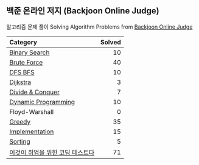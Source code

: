 ## 백준 온라인 저지 (Backjoon Online Judge)

알고리즘 문제 풀이 Solving Algorithm Problems from [Backjoon Online Judge](https://www.acmicpc.net/)

| Category | Solved |
|:---------|---------------------:|
| [Binary Search](https://github.com/wwdbsh/boj/tree/master/Binary%20Search) | 10 |
| [Brute Force](https://github.com/wwdbsh/boj/tree/master/Brute%20Force) | 40 |
| [DFS BFS](https://github.com/wwdbsh/boj/tree/master/DFS_BFS) | 10 |
| [Dijkstra](https://github.com/wwdbsh/boj/tree/master/Dijkstra) | 3 |
| [Divide & Conquer](https://github.com/wwdbsh/boj/tree/master/Divide%20and%20Conquer) | 7 |
| [Dynamic Programming](https://github.com/wwdbsh/boj/tree/master/Dynamic%20Programming) | 10 |
| Floyd-Warshall | 0 |
| [Greedy](https://github.com/wwdbsh/boj/tree/master/Greedy) | 35 |
| [Implementation](https://github.com/wwdbsh/boj/tree/master/Implementation) | 15 |
| [Sorting](https://github.com/wwdbsh/boj/tree/master/Sorting) | 5 |
| [이것이 취업을 위한 코딩 테스트다](https://github.com/wwdbsh/boj/tree/master/Practice) | 71 |